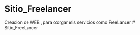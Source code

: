 # Sitio_Freelancer
Creacion de WEB , para otorgar mis servicios como FreeLancer
#   S i t i o _ F r e e L a n c e r  
 